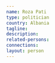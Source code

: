 ```yaml
---
name: Roza Pati
type: politician
country: Albania
tagline:
description:
related-persons:
connections:
layout: person
---
```

